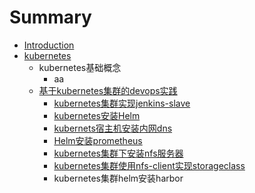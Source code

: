 # Summary

* [Introduction](README.md)
* [kubernetes](kubernetes.md)
  * kubernetes基础概念
    * aa
  * [基于kubernetes集群的devops实践](ji-yu-kubernetes-ji-qun-de-devops-shi-jian.md)
    * [kubernetes集群实现jenkins-slave](kubernetssu-zhu-ji-an-zhuang-nei-wang-dns/kubernetesji-qun-shi-xian-jenkins-slave.md)
    * [kubernetes安装Helm](kubernetes-install-Helm.md)
    * [kubernets宿主机安装内网dns](kubernetssu-zhu-ji-an-zhuang-nei-wang-dns.md)
    * [Helm安装prometheus](helm-install-prometheus.md)
    * [kubernetes集群下安装nfs服务器](kubernetssu-zhu-ji-an-zhuang-nei-wang-dns/kubernetesji-qunxia-an-zhuang-nfs-fu-wu-qi.md)
    * [kubernetes集群使用nfs-client实现storageclass](kubernetssu-zhu-ji-an-zhuang-nei-wang-dns/kubernetesji-qun-shi-yong-nfs-client-shi-xian-storageclass.md)
    * kubernetes集群helm安装harbor

